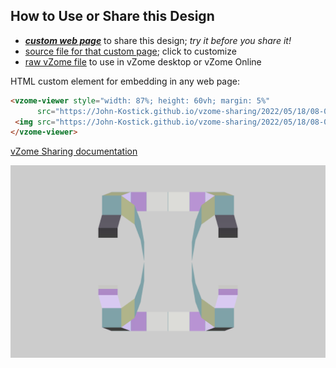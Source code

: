 
## How to Use or Share this Design

 - [***custom web page***][post] to share this design; *try it before you share it!*
 - [source file for that custom page][source]; click to customize
 - [raw vZome file][raw] to use in vZome desktop or vZome Online
 
 HTML custom element for embedding in any web page:
 ```html
<vzome-viewer style="width: 87%; height: 60vh; margin: 5%"
       src="https://John-Kostick.github.io/vzome-sharing/2022/05/18/08-03-15-Curved-Cube/Curved-Cube.vZome" >
  <img src="https://John-Kostick.github.io/vzome-sharing/2022/05/18/08-03-15-Curved-Cube/Curved-Cube.png" />
</vzome-viewer>
 ```

[vZome Sharing documentation](https://vzome.github.io/vzome/sharing.html#how-it-works)

![Image](<Curved-Cube.png>)


[post]: <https://John-Kostick.github.io/vzome-sharing/2022/05/18/Curved-Cube-08-03-15.html>
[source]: <https://github.com/John-Kostick/vzome-sharing/edit/main/_posts/2022-05-18-Curved-Cube-08-03-15.md>
[raw]: <https://raw.githubusercontent.com/John-Kostick/vzome-sharing/main/2022/05/18/08-03-15-Curved-Cube/Curved-Cube.vZome>